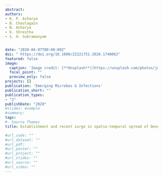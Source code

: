 ```yaml
---
abstract: 
authors:
- K. P. Acharya
- B. Chaulagain
- N. Acharya
- K. Shrestha
- S. H. Subramanyam


date: "2020-04-07T00:00:00Z"
doi: " https://doi.org/10.1080/22221751.2020.1740062"
featured: false
image:
  caption: 'Image credit: [**Unsplash**](https://unsplash.com/photos/jdD8gXaTZsc)'
  focal_point: ""
  preview_only: false
projects: []
publication: 'Emerging Microbes & Infections'
publication_short: ""
publication_types:
- "2"
publishDate: "2020"
#slides: example
#summary: 
tags:
#- Source Themes
title: Establishment and recent surge in spatio-temporal spread of Dengue in Nepal 

#url_code: ""
#url_dataset: ""
#url_pdf: 
#url_poster: ""
#url_project: ""
#url_slides: ""
#url_source: ""
#url_video: ""
---
```


